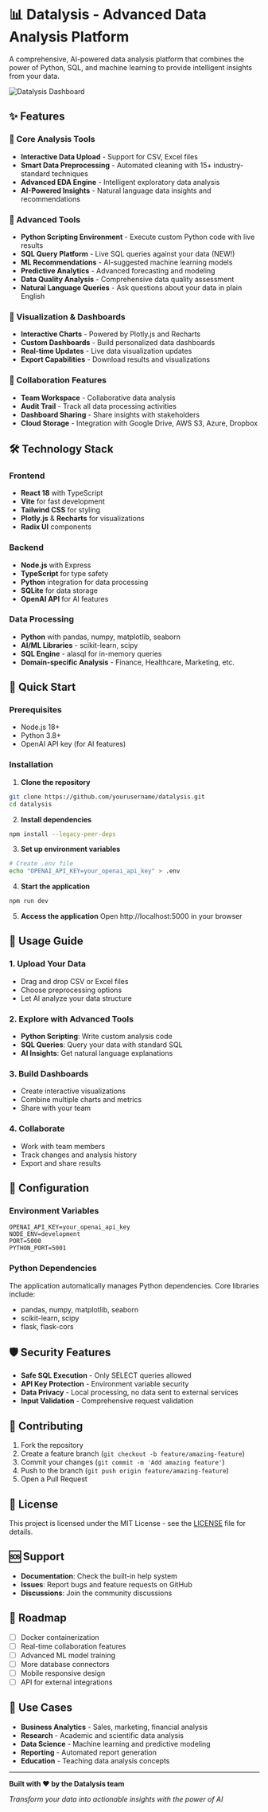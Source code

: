# 📊 Datalysis - Advanced Data Analysis Platform

A comprehensive, AI-powered data analysis platform that combines the power of Python, SQL, and machine learning to provide intelligent insights from your data.

![Datalysis Dashboard](generated-icon.png)

## ✨ Features

### 🔧 Core Analysis Tools
- **Interactive Data Upload** - Support for CSV, Excel files
- **Smart Data Preprocessing** - Automated cleaning with 15+ industry-standard techniques
- **Advanced EDA Engine** - Intelligent exploratory data analysis
- **AI-Powered Insights** - Natural language data insights and recommendations

### 🚀 Advanced Tools
- **Python Scripting Environment** - Execute custom Python code with live results
- **SQL Query Platform** - Live SQL queries against your data (NEW!)
- **ML Recommendations** - AI-suggested machine learning models
- **Predictive Analytics** - Advanced forecasting and modeling
- **Data Quality Analysis** - Comprehensive data quality assessment
- **Natural Language Queries** - Ask questions about your data in plain English

### 🎨 Visualization & Dashboards
- **Interactive Charts** - Powered by Plotly.js and Recharts
- **Custom Dashboards** - Build personalized data dashboards
- **Real-time Updates** - Live data visualization updates
- **Export Capabilities** - Download results and visualizations

### 🤝 Collaboration Features
- **Team Workspace** - Collaborative data analysis
- **Audit Trail** - Track all data processing activities
- **Dashboard Sharing** - Share insights with stakeholders
- **Cloud Storage** - Integration with Google Drive, AWS S3, Azure, Dropbox

## 🛠️ Technology Stack

### Frontend
- **React 18** with TypeScript
- **Vite** for fast development
- **Tailwind CSS** for styling
- **Plotly.js** & **Recharts** for visualizations
- **Radix UI** components

### Backend
- **Node.js** with Express
- **TypeScript** for type safety
- **Python** integration for data processing
- **SQLite** for data storage
- **OpenAI API** for AI features

### Data Processing
- **Python** with pandas, numpy, matplotlib, seaborn
- **AI/ML Libraries** - scikit-learn, scipy
- **SQL Engine** - alasql for in-memory queries
- **Domain-specific Analysis** - Finance, Healthcare, Marketing, etc.

## 🚀 Quick Start

### Prerequisites
- Node.js 18+ 
- Python 3.8+
- OpenAI API key (for AI features)

### Installation

1. **Clone the repository**
```bash
git clone https://github.com/yourusername/datalysis.git
cd datalysis
```

2. **Install dependencies**
```bash
npm install --legacy-peer-deps
```

3. **Set up environment variables**
```bash
# Create .env file
echo "OPENAI_API_KEY=your_openai_api_key" > .env
```

4. **Start the application**
```bash
npm run dev
```

5. **Access the application**
Open http://localhost:5000 in your browser

## 📖 Usage Guide

### 1. Upload Your Data
- Drag and drop CSV or Excel files
- Choose preprocessing options
- Let AI analyze your data structure

### 2. Explore with Advanced Tools
- **Python Scripting**: Write custom analysis code
- **SQL Queries**: Query your data with standard SQL
- **AI Insights**: Get natural language explanations

### 3. Build Dashboards
- Create interactive visualizations
- Combine multiple charts and metrics
- Share with your team

### 4. Collaborate
- Work with team members
- Track changes and analysis history
- Export and share results

## 🔧 Configuration

### Environment Variables
```env
OPENAI_API_KEY=your_openai_api_key
NODE_ENV=development
PORT=5000
PYTHON_PORT=5001
```

### Python Dependencies
The application automatically manages Python dependencies. Core libraries include:
- pandas, numpy, matplotlib, seaborn
- scikit-learn, scipy
- flask, flask-cors

## 🛡️ Security Features

- **Safe SQL Execution** - Only SELECT queries allowed
- **API Key Protection** - Environment variable security
- **Data Privacy** - Local processing, no data sent to external services
- **Input Validation** - Comprehensive request validation

## 🤝 Contributing

1. Fork the repository
2. Create a feature branch (`git checkout -b feature/amazing-feature`)
3. Commit your changes (`git commit -m 'Add amazing feature'`)
4. Push to the branch (`git push origin feature/amazing-feature`)
5. Open a Pull Request

## 📝 License

This project is licensed under the MIT License - see the [LICENSE](LICENSE) file for details.

## 🆘 Support

- **Documentation**: Check the built-in help system
- **Issues**: Report bugs and feature requests on GitHub
- **Discussions**: Join the community discussions

## 🚀 Roadmap

- [ ] Docker containerization
- [ ] Real-time collaboration features
- [ ] Advanced ML model training
- [ ] More database connectors
- [ ] Mobile responsive design
- [ ] API for external integrations

## 🎯 Use Cases

- **Business Analytics** - Sales, marketing, financial analysis
- **Research** - Academic and scientific data analysis
- **Data Science** - Machine learning and predictive modeling
- **Reporting** - Automated report generation
- **Education** - Teaching data analysis concepts

---

**Built with ❤️ by the Datalysis team**

*Transform your data into actionable insights with the power of AI* 